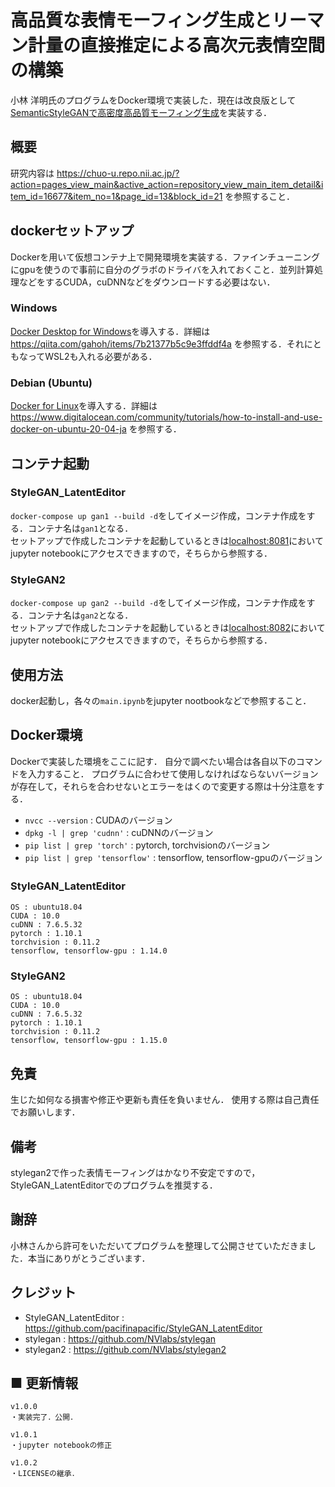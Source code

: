# 高品質な表情モーフィング生成とリーマン計量の直接推定による高次元表情空間の構築
小林 洋明氏のプログラムをDocker環境で実装した．現在は改良版として[SemanticStyleGANで高密度高品質モーフィング生成](https://github.com/KakeruKitahara/HighDensityFaceMorphing)を実装する．

## 概要
研究内容は https://chuo-u.repo.nii.ac.jp/?action=pages_view_main&active_action=repository_view_main_item_detail&item_id=16677&item_no=1&page_id=13&block_id=21 を参照すること．

## dockerセットアップ
Dockerを用いて仮想コンテナ上で開発環境を実装する．ファインチューニングにgpuを使うので事前に自分のグラボのドライバを入れておくこと．並列計算処理などをするCUDA，cuDNNなどをダウンロードする必要はない．

### Windows
[Docker Desktop for Windows](https://docs.docker.jp/desktop/install/windows-install.html)を導入する．詳細は https://qiita.com/gahoh/items/7b21377b5c9e3ffddf4a を参照する．それにともなってWSL2も入れる必要がある．

### Debian (Ubuntu)
[Docker for Linux](https://docs.docker.jp/linux/index.html)を導入する．詳細は https://www.digitalocean.com/community/tutorials/how-to-install-and-use-docker-on-ubuntu-20-04-ja を参照する．

## コンテナ起動

### StyleGAN_LatentEditor
`docker-compose up gan1 --build -d`をしてイメージ作成，コンテナ作成をする．コンテナ名は`gan1`となる． \
セットアップで作成したコンテナを起動しているときは[localhost:8081](http://localhost:8081)においてjupyter notebookにアクセスできますので，そちらから参照する．

### StyleGAN2
`docker-compose up gan2 --build -d`をしてイメージ作成，コンテナ作成をする．コンテナ名は`gan2`となる．\
セットアップで作成したコンテナを起動しているときは[localhost:8082](http://localhost:8082)においてjupyter notebookにアクセスできますので，そちらから参照する．

## 使用方法
  docker起動し，各々の`main.ipynb`をjupyter nootbookなどで参照すること．

## Docker環境
Dockerで実装した環境をここに記す．
自分で調べたい場合は各自以下のコマンドを入力すること．
プログラムに合わせて使用しなければならないバージョンが存在して，それらを合わせないとエラーをはくので変更する際は十分注意をする．
- `nvcc --version` : CUDAのバージョン
- `dpkg -l | grep 'cudnn'` : cuDNNのバージョン
- `pip list | grep 'torch'` : pytorch, torchvisionのバージョン
- `pip list | grep 'tensorflow'` : tensorflow, tensorflow-gpuのバージョン

### StyleGAN_LatentEditor　
```
OS : ubuntu18.04
CUDA : 10.0
cuDNN : 7.6.5.32
pytorch : 1.10.1
torchvision : 0.11.2
tensorflow, tensorflow-gpu : 1.14.0
```

### StyleGAN2
```
OS : ubuntu18.04
CUDA : 10.0
cuDNN : 7.6.5.32
pytorch : 1.10.1
torchvision : 0.11.2
tensorflow, tensorflow-gpu : 1.15.0
```

## 免責
生じた如何なる損害や修正や更新も責任を負いません． 使用する際は自己責任でお願いします．

## 備考
stylegan2で作った表情モーフィングはかなり不安定ですので，StyleGAN_LatentEditorでのプログラムを推奨する．

## 謝辞
小林さんから許可をいただいてプログラムを整理して公開させていただきました．本当にありがとうございます．

## クレジット
- StyleGAN_LatentEditor : https://github.com/pacifinapacific/StyleGAN_LatentEditor
- stylegan : https://github.com/NVlabs/stylegan
- stylegan2 : https://github.com/NVlabs/stylegan2

## ■ 更新情報

```
v1.0.0
・実装完了．公開．

v1.0.1
・jupyter notebookの修正

v1.0.2
・LICENSEの継承．
```
